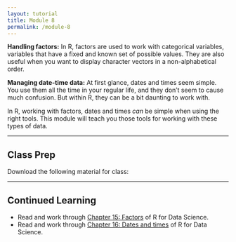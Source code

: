 ```yaml
---
layout: tutorial
title: Module 8
permalink: /module-8
---
```


__Handling factors:__ In R, factors are used to work with categorical variables, variables that have a fixed and known set of possible values. They are also useful when you want to display character vectors in a non-alphabetical order.

__Managing date-time data:__ At first glance, dates and times seem simple. You use them all the time in your regular life, and they don’t seem to cause much confusion. But within R, they can be a bit daunting to work with.

In R, working with factors, dates and times *can* be simple when using the right tools. This module will teach you those tools for working with these types of data.

<hr>

## Class Prep

Download the following material for class: &nbsp; <a href="http://bit.ly/2uZIQq4" style="color:black;"><i class="fa fa-cloud-download" style="font-size:1em"></i></a>

<hr>

## Continued Learning

- Read and work through [Chapter 15: Factors](http://r4ds.had.co.nz/factors.html) of R for Data Science.
- Read and work through [Chapter 16: Dates and times](http://r4ds.had.co.nz/dates-and-times.html) of R for Data Science.
